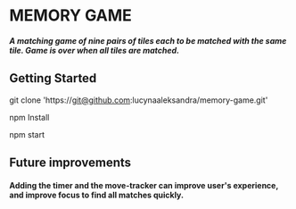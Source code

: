 # MEMORY GAME  

##### A matching game of nine pairs of tiles each to be matched with the same tile. Game is over when all tiles are matched.  

## Getting Started  

git clone 'https://git@github.com:lucynaaleksandra/memory-game.git'  

npm Install  

npm start  

## Future improvements  

#### Adding the timer and the move-tracker can improve user's experience, and improve focus to find all matches quickly.
